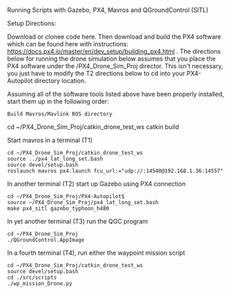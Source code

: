Running Scripts with Gazebo, PX4, Mavros and QGroundControl (SITL)

Setup Directions:

Download or clonee code here. Then download and build the PX4 software which can be found here with instructions: https://docs.px4.io/master/en/dev_setup/building_px4.html . The directions below for running the drone simulation below assumes that you place the PX4 software under the /PX4_Drone_Sim_Proj director. This isn't necessary, you just have to modify the T2 directions below to cd into your PX4-Autopilot directory location.

Assuming all of the software tools listed above have been properly installed, start them up in the following order:

    Build Mavros/Mavlink ROS directory

cd ~/PX4_Drone_Sim_Proj/catkin_drone_test_ws
catkin build

Start mavros in a terminal (T1)

    cd ~/PX4_Drone_Sim_Proj/catkin_drone_test_ws
    source ../px4_lat_long_set.bash
    source devel/setup.bash
    roslaunch mavros px4.launch fcu_url:="udp://:14540@192.168.1.36:14557"

In another terminal (T2) start up Gazebo using PX4 connection

    cd ~/PX4_Drone_Sim_Proj/PX4-Autopilot$ 
    source ~/PX4_Drone_Sim_Proj/px4_lat_long_set.bash
    make px4_sitl gazebo_typhoon_h480

In yet another terminal (T3) run the QGC program

    cd ~/PX4_Drone_Sim_Proj
    ./QGroundControl.AppImage

In a fourth terminal (T4), run either the waypoint mission script

    cd ~/PX4_Drone_Sim_Proj/catkin_drone_test_ws
    source devel/setup.bash
    cd ./src/scripts
    ./wp_mission_Drone.py


